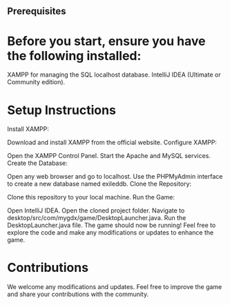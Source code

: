 ## Prerequisites
# Before you start, ensure you have the following installed:

XAMPP for managing the SQL localhost database.
IntelliJ IDEA (Ultimate or Community edition).

# Setup Instructions 
Install XAMPP:

Download and install XAMPP from the official website.
Configure XAMPP:

Open the XAMPP Control Panel.
Start the Apache and MySQL services.
Create the Database:

Open any web browser and go to localhost.
Use the PHPMyAdmin interface to create a new database named exileddb.
Clone the Repository:

Clone this repository to your local machine.
Run the Game:

Open IntelliJ IDEA.
Open the cloned project folder.
Navigate to desktop/src/com/mygdx/game/DesktopLauncher.java.
Run the DesktopLauncher.java file.
The game should now be running! Feel free to explore the code and make any modifications or updates to enhance the game.

# Contributions
We welcome any modifications and updates. Feel free to improve the game and share your contributions with the community.
